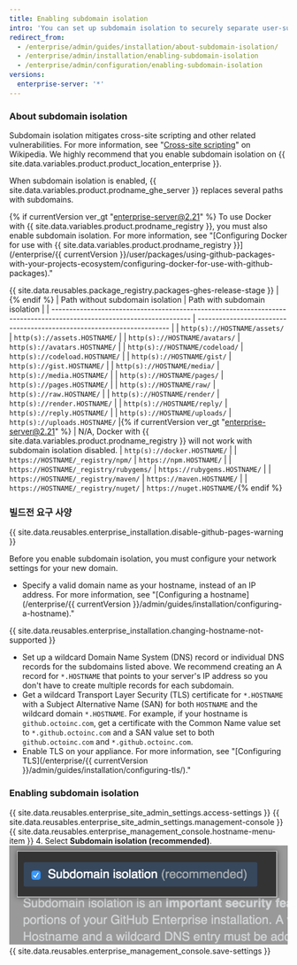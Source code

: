 ```yaml
---
title: Enabling subdomain isolation
intro: 'You can set up subdomain isolation to securely separate user-supplied content from other portions of your {{ site.data.variables.product.prodname_ghe_server }} appliance.'
redirect_from:
  - /enterprise/admin/guides/installation/about-subdomain-isolation/
  - /enterprise/admin/installation/enabling-subdomain-isolation
  - /enterprise/admin/configuration/enabling-subdomain-isolation
versions:
  enterprise-server: '*'
---
```


### About subdomain isolation

Subdomain isolation mitigates cross-site scripting and other related vulnerabilities. For more information, see "[Cross-site scripting](http://en.wikipedia.org/wiki/Cross-site_scripting)" on Wikipedia. We highly recommend that you enable subdomain isolation on {{ site.data.variables.product.product_location_enterprise }}.

When subdomain isolation is enabled, {{ site.data.variables.product.prodname_ghe_server }} replaces several paths with subdomains.

{% if currentVersion ver_gt "enterprise-server@2.21" %}
To use Docker with {{ site.data.variables.product.prodname_registry }}, you must also enable subdomain isolation. For more information, see "[Configuring Docker for use with {{ site.data.variables.product.prodname_registry }}](/enterprise/{{ currentVersion }}/user/packages/using-github-packages-with-your-projects-ecosystem/configuring-docker-for-use-with-github-packages)."

{{ site.data.reusables.package_registry.packages-ghes-release-stage }}
|
{% endif %}
| Path without subdomain isolation                                                                                      | Path with subdomain isolation                                          |
| --------------------------------------------------------------------------------------------------------------------- | ---------------------------------------------------------------------- |
| `http(s)://HOSTNAME/assets/`                                                                                          | `http(s)://assets.HOSTNAME/`                                           |
| `http(s)://HOSTNAME/avatars/`                                                                                         | `http(s)://avatars.HOSTNAME/`                                          |
| `http(s)://HOSTNAME/codeload/`                                                                                        | `http(s)://codeload.HOSTNAME/`                                         |
| `http(s)://HOSTNAME/gist/`                                                                                            | `http(s)://gist.HOSTNAME/`                                             |
| `http(s)://HOSTNAME/media/`                                                                                           | `http(s)://media.HOSTNAME/`                                            |
| `http(s)://HOSTNAME/pages/`                                                                                           | `http(s)://pages.HOSTNAME/`                                            |
| `http(s)://HOSTNAME/raw/`                                                                                             | `http(s)://raw.HOSTNAME/`                                              |
| `http(s)://HOSTNAME/render/`                                                                                          | `http(s)://render.HOSTNAME/`                                           |
| `http(s)://HOSTNAME/reply/`                                                                                           | `http(s)://reply.HOSTNAME/`                                            |
| `http(s)://HOSTNAME/uploads/`                                                                                         | `http(s)://uploads.HOSTNAME/`     |{% if currentVersion ver_gt "enterprise-server@2.21" %}
| N/A, Docker with {{ site.data.variables.product.prodname_registry }} will not work with subdomain isolation disabled. | `http(s)://docker.HOSTNAME/`                                           |
| `https://HOSTNAME/_registry/npm/`                                                                                     | `https://npm.HOSTNAME/`                                                |
| `https://HOSTNAME/_registry/rubygems/`                                                                                | `https://rubygems.HOSTNAME/`                                           |
| `https://HOSTNAME/_registry/maven/`                                                                                   | `https://maven.HOSTNAME/`                                              |
| `https://HOSTNAME/_registry/nuget/`                                                                                   | `https://nuget.HOSTNAME/`{% endif %}

### 빌드전 요구 사양

{{ site.data.reusables.enterprise_installation.disable-github-pages-warning }}

Before you enable subdomain isolation, you must configure your network settings for your new domain.

- Specify a valid domain name as your hostname, instead of an IP address. For more information, see "[Configuring a hostname](/enterprise/{{ currentVersion }}/admin/guides/installation/configuring-a-hostname)."

{{ site.data.reusables.enterprise_installation.changing-hostname-not-supported }}

- Set up a wildcard Domain Name System (DNS) record or individual DNS records for the subdomains listed above. We recommend creating an A record for `*.HOSTNAME` that points to your server's IP address so you don't have to create multiple records for each subdomain.
- Get a wildcard Transport Layer Security (TLS) certificate for `*.HOSTNAME` with a Subject Alternative Name (SAN) for both `HOSTNAME` and the wildcard domain `*.HOSTNAME`. For example, if your hostname is `github.octoinc.com`, get a certificate with the Common Name value set to `*.github.octoinc.com` and a SAN value set to both `github.octoinc.com` and `*.github.octoinc.com`.
- Enable TLS on your appliance. For more information, see "[Configuring TLS](/enterprise/{{ currentVersion }}/admin/guides/installation/configuring-tls/)."

### Enabling subdomain isolation

{{ site.data.reusables.enterprise_site_admin_settings.access-settings }}
{{ site.data.reusables.enterprise_site_admin_settings.management-console }}
{{ site.data.reusables.enterprise_management_console.hostname-menu-item }}
4. Select **Subdomain isolation (recommended)**. ![Checkbox to enable subdomain isolation](/assets/images/enterprise/management-console/subdomain-isolation.png)
{{ site.data.reusables.enterprise_management_console.save-settings }}
